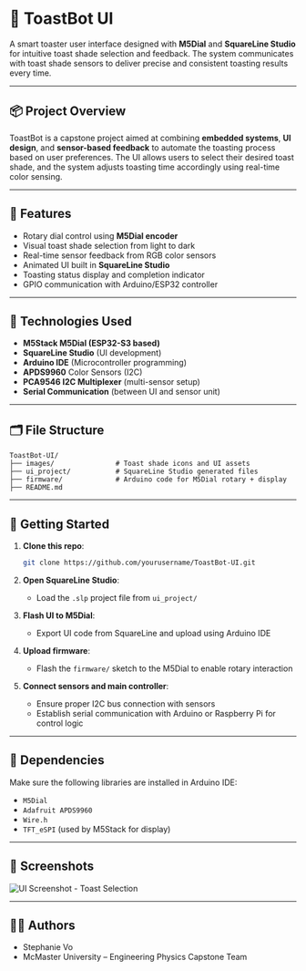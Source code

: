 # 🥯 ToastBot UI

A smart toaster user interface designed with **M5Dial** and **SquareLine Studio** for intuitive toast shade selection and feedback. The system communicates with toast shade sensors to deliver precise and consistent toasting results every time.

---

## 📦 Project Overview

ToastBot is a capstone project aimed at combining **embedded systems**, **UI design**, and **sensor-based feedback** to automate the toasting process based on user preferences. The UI allows users to select their desired toast shade, and the system adjusts toasting time accordingly using real-time color sensing.

---

## 🎯 Features

- Rotary dial control using **M5Dial encoder**
- Visual toast shade selection from light to dark
- Real-time sensor feedback from RGB color sensors
- Animated UI built in **SquareLine Studio**
- Toasting status display and completion indicator
- GPIO communication with Arduino/ESP32 controller

---

## 🧰 Technologies Used

- **M5Stack M5Dial (ESP32-S3 based)**
- **SquareLine Studio** (UI development)
- **Arduino IDE** (Microcontroller programming)
- **APDS9960** Color Sensors (I2C)
- **PCA9546 I2C Multiplexer** (multi-sensor setup)
- **Serial Communication** (between UI and sensor unit)

---

## 🗂️ File Structure

```
ToastBot-UI/
├── images/               # Toast shade icons and UI assets
├── ui_project/           # SquareLine Studio generated files
├── firmware/             # Arduino code for M5Dial rotary + display
├── README.md
```

---

## 🚀 Getting Started

1. **Clone this repo**:
   ```bash
   git clone https://github.com/yourusername/ToastBot-UI.git
   ```

2. **Open SquareLine Studio**:
   - Load the `.slp` project file from `ui_project/`

3. **Flash UI to M5Dial**:
   - Export UI code from SquareLine and upload using Arduino IDE

4. **Upload firmware**:
   - Flash the `firmware/` sketch to the M5Dial to enable rotary interaction

5. **Connect sensors and main controller**:
   - Ensure proper I2C bus connection with sensors
   - Establish serial communication with Arduino or Raspberry Pi for control logic

---

## 🔌 Dependencies

Make sure the following libraries are installed in Arduino IDE:
- `M5Dial`
- `Adafruit APDS9960`
- `Wire.h`
- `TFT_eSPI` (used by M5Stack for display)

---

## 📸 Screenshots

![UI Screenshot - Toast Selection](images/toast_ui_sample.png)

---

## 👩‍💻 Authors

- Stephanie Vo  
- McMaster University – Engineering Physics Capstone Team
